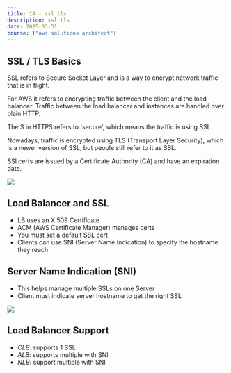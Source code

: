 ```yaml
---
title: 14 - ssl tls
description: ssl tls
date: 2025-03-31
course: ["aws solutions architect"]
---
```


## SSL / TLS Basics

SSL refers to Secure Socket Layer and is a way to encrypt network traffic that is in flight.

For AWS it refers to encrypting traffic between the client and the load balancer. Traffic between the load balancer and instances are handled over plain HTTP.

The S in HTTPS refers to 'secure', which means the traffic is using SSL.    

Nowadays, traffic is encrypted using TLS (Transport Layer Security), which is a newer version of SSL, but people still refer to it as SSL.

SSl certs are issued by a Certificate Authority (CA) and have an expiration date. 

![](/images/ssl.png)

## Load Balancer and SSL

- LB uses an X.509 Certificate
- ACM (AWS Certificate Manager) manages certs
- You must set a default SSL cert
- Clients can use SNI (Server Name Indication) to specify the hostname they reach


## Server Name Indication (SNI)

- This helps manage multiple SSLs on one Server
- Client must indicate server hostname to get the right SSL

![](/images/sni.png)

## Load Balancer Support

- *CLB*: supports 1 SSL
- *ALB*: supports multiple with SNI
- *NLB*: support multiple with SNI
